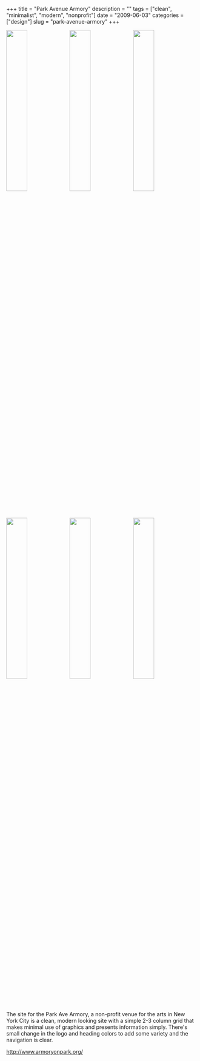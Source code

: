 +++
title = "Park Avenue Armory"
description = ""
tags = ["clean", "minimalist", "modern", "nonprofit"]
date = "2009-06-03"
categories = ["design"]
slug = "park-avenue-armory"
+++


<div id="screens-thumbs" class="clearfix mt1-5">
<a href="//konigi.com/media/design/parkavearmory-1.jpg" class="group" rel="group"><img src="//konigi.com/media/design/parkavearmory-1.png" alt="" class="thumb" style="width: 33%; max-width: 33%;padding: 0 1px 1px 0" /></a><a href="//konigi.com/media/design/parkavearmory-2.jpg" class="group" rel="group"><img src="//konigi.com/media/design/parkavearmory-2.png" alt="" class="thumb" style="width: 33%; max-width: 33%;padding: 0 1px 1px 0" /></a><a href="//konigi.com/media/design/parkavearmory-3.jpg" class="group" rel="group"><img src="//konigi.com/media/design/parkavearmory-3.png" alt="" class="thumb" style="width: 33%; max-width: 33%;padding: 0 1px 1px 0" /></a><a href="//konigi.com/media/design/parkavearmory-4.jpg" class="group" rel="group"><img src="//konigi.com/media/design/parkavearmory-4.png" alt="" class="thumb" style="width: 33%; max-width: 33%;padding: 0 1px 1px 0" /></a><a href="//konigi.com/media/design/parkavearmory-5.jpg" class="group" rel="group"><img src="//konigi.com/media/design/parkavearmory-5.png" alt="" class="thumb" style="width: 33%; max-width: 33%;padding: 0 1px 1px 0" /></a><a href="//konigi.com/media/design/parkavearmory-6.jpg" class="group" rel="group"><img src="//konigi.com/media/design/parkavearmory-6.png" alt="" class="thumb" style="width: 33%; max-width: 33%;padding: 0 1px 1px 0" /></a>
</div>   
<p>The site for the Park Ave Armory, a non-profit venue for the arts in New York City is a clean, modern looking site with a simple 2-3 column grid that makes minimal use of graphics and presents information simply. There's small change in the logo and heading colors to add some variety and the navigation is clear.</p>
<p><a href="http://www.armoryonpark.org/">http://www.armoryonpark.org/</a></p>  
